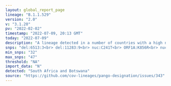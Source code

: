 ```yaml
---
layout: global_report_page
lineage: "B.1.1.529"
version: "2.0"
v: "3.1.20"
pv: "2022-02-02"
timestamp: "2022-07-09, 20:13 GMT"
today: "2022-07-09"
description: "A lineage detected in a number of countries with a high number of spike protein mutations, since named the Omicron Variant of Concern by the WHO. Designated through GitHub issues https://github.com/cov-lineages/pango-designation/issues/343"
snps: "del:6513:3<br> del:11283:9<br> nuc:C241T<br> ORF1A:K856R<br> nuc:C3037T<br> nuc:T5386G<br> ORF1A:A2710T<br> ORF1A:T3255I<br> ORF1A:P3395H<br> ORF1A:I3758V<br> nuc:T13195C<br> ORF1B:P314L<br> nuc:C15240T<br> ORF1B:I1566V<br> S:A67V<br> S:T95I<br> S:G339D<br> S:S371L<br> S:S373P<br> S:K417N<br> S:N440K<br> S:G446S<br> S:S477N<br> S:T478K<br> S:E484A<br> S:Q493R<br> S:G496S<br> S:Q498R<br> S:N501Y<br> S:T547K<br> S:D614G<br> S:H655Y<br> S:N679K<br> S:P681H<br> S:N764K<br> S:D796Y<br> S:N856K<br> S:Q954H<br> S:N969K<br> nuc:C25000T<br> E:T9I<br> M:D3G<br> M:Q19E<br> M:A63T<br> nuc:A27259C<br> nuc:C27807T<br> N:RG203KR"
min_snps: "32"
max_snps: "47"
threshold: "NA"
import_data: "N"
detected: "South Africa and Botswana"
source: "https://github.com/cov-lineages/pango-designation/issues/343"
---
```

